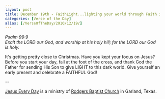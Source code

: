 ```yaml
---
layout: post
title: December 19th - FaithLight...lighting your world through Faith in
categories: [Verse of the Day]
alias: [/VerseOfTheDay/2010/12/19/]
---
```


_Psalm 99:9  
Exalt the LORD our God, and worship at his holy hill; for the LORD
our God is holy._

It's getting pretty close to Christmas. Have you kept your focus on
Jesus? Before you start your day, fall at the foot of the cross, and
thank God the Father for sending His Son to give LIGHT to this dark
world. Give yourself an early present and celebrate a FAITHFUL God!

 --

<a href=http://jesuseveryday.net>Jesus Every Day</a> is a ministry of <a href=http://rodgersbaptist.net>Rodgers Baptist Church</a> in Garland, Texas.
